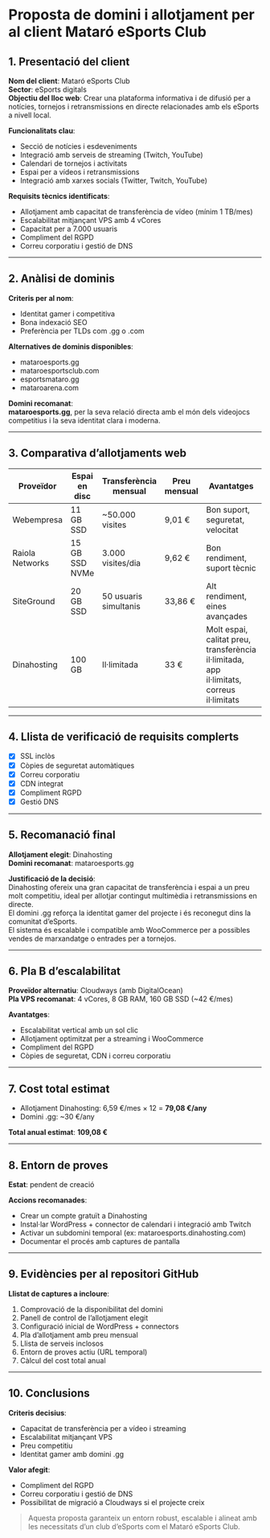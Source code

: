 # Proposta de domini i allotjament per al client Mataró eSports Club

## 1. Presentació del client

**Nom del client**: Mataró eSports Club  
**Sector**: eSports digitals  
**Objectiu del lloc web**: Crear una plataforma informativa i de difusió per a notícies, tornejos i retransmissions en directe relacionades amb els eSports a nivell local.  

**Funcionalitats clau**:
- Secció de notícies i esdeveniments  
- Integració amb serveis de streaming (Twitch, YouTube)  
- Calendari de tornejos i activitats  
- Espai per a vídeos i retransmissions  
- Integració amb xarxes socials (Twitter, Twitch, YouTube)  

**Requisits tècnics identificats**:
- Allotjament amb capacitat de transferència de vídeo (mínim 1 TB/mes)  
- Escalabilitat mitjançant VPS amb 4 vCores  
- Capacitat per a 7.000 usuaris  
- Compliment del RGPD  
- Correu corporatiu i gestió de DNS  

---

## 2. Anàlisi de dominis

**Criteris per al nom**:
- Identitat gamer i competitiva  
- Bona indexació SEO  
- Preferència per TLDs com .gg o .com  

**Alternatives de dominis disponibles**:
- mataroesports.gg  
- mataroesportsclub.com  
- esportsmataro.gg  
- mataroarena.com  

**Domini recomanat**:  
**mataroesports.gg**, per la seva relació directa amb el món dels videojocs competitius i la seva identitat clara i moderna.

---

## 3. Comparativa d’allotjaments web

| Proveïdor         | Espai en disc  | Transferència mensual  | Preu mensual | Avantatges                                          | Inconvenients                                   |
|-------------------|----------------|-------------------------|---------------|----------------------------------------------------|------------------------------------------------|
| Webempresa        | 11 GB SSD      | ~50.000 visites         | 9,01 €        | Bon suport, seguretat, velocitat                   | Espai limitat, escalabilitat costosa           |
| Raiola Networks   | 15 GB SSD NVMe | 3.000 visites/dia       | 9,62 €        | Bon rendiment, suport tècnic                       | Transferència limitada, preu mitjà             |
| SiteGround        | 20 GB SSD      | 50 usuaris simultanis   | 33,86 €       | Alt rendiment, eines avançades                     | Renovació cara, sense staging al pla bàsic     |
| Dinahosting       | 100 GB          | Il·limitada             | 33 €        | Molt espai, calitat preu, transferència il·limitada, app il·limitats, correus il·limitats   | No especifica RAM ni CPU                       |

---

## 4. Llista de verificació de requisits complerts

- [x] SSL inclòs  
- [x] Còpies de seguretat automàtiques  
- [x] Correu corporatiu  
- [x] CDN integrat  
- [x] Compliment RGPD  
- [x] Gestió DNS  

---

## 5. Recomanació final

**Allotjament elegit**: Dinahosting  
**Domini recomanat**: mataroesports.gg  

**Justificació de la decisió**:  
Dinahosting ofereix una gran capacitat de transferència i espai a un preu molt competitiu, ideal per allotjar contingut multimèdia i retransmissions en directe.  
El domini .gg reforça la identitat gamer del projecte i és reconegut dins la comunitat d’eSports.  
El sistema és escalable i compatible amb WooCommerce per a possibles vendes de marxandatge o entrades per a tornejos.

---

## 6. Pla B d’escalabilitat

**Proveïdor alternatiu**: Cloudways (amb DigitalOcean)  
**Pla VPS recomanat**: 4 vCores, 8 GB RAM, 160 GB SSD (~42 €/mes)  

**Avantatges**:
- Escalabilitat vertical amb un sol clic  
- Allotjament optimitzat per a streaming i WooCommerce  
- Compliment del RGPD  
- Còpies de seguretat, CDN i correu corporatiu  

---

## 7. Cost total estimat

- Allotjament Dinahosting: 6,59 €/mes × 12 = **79,08 €/any**  
- Domini .gg: ~30 €/any  

**Total anual estimat**: **109,08 €**

---

## 8. Entorn de proves

**Estat**: pendent de creació  

**Accions recomanades**:
- Crear un compte gratuït a Dinahosting  
- Instal·lar WordPress + connector de calendari i integració amb Twitch  
- Activar un subdomini temporal (ex: mataroesports.dinahosting.com)  
- Documentar el procés amb captures de pantalla  

---

## 9. Evidències per al repositori GitHub

**Llistat de captures a incloure**:
1. Comprovació de la disponibilitat del domini  
2. Panell de control de l’allotjament elegit  
3. Configuració inicial de WordPress + connectors  
4. Pla d’allotjament amb preu mensual  
5. Llista de serveis inclosos  
6. Entorn de proves actiu (URL temporal)  
7. Càlcul del cost total anual  

---

## 10. Conclusions

**Criteris decisius**:
- Capacitat de transferència per a vídeo i streaming  
- Escalabilitat mitjançant VPS  
- Preu competitiu  
- Identitat gamer amb domini .gg  

**Valor afegit**:
- Compliment del RGPD  
- Correu corporatiu i gestió de DNS  
- Possibilitat de migració a Cloudways si el projecte creix  

> Aquesta proposta garanteix un entorn robust, escalable i alineat amb les necessitats d’un club d’eSports com el Mataró eSports Club.
